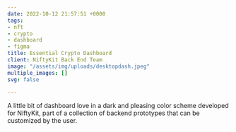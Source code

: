 ```yaml
---
date: 2022-10-12 21:57:51 +0000
tags:
- nft
- crypto
- dashboard
- figma
title: Essential Crypto Dashboard
client: NiftyKit Back End Team
image: "/assets/img/uploads/desktopdash.jpeg"
multiple_images: []
svg: false

---
```

A little bit of dashboard love in a dark and pleasing color scheme developed for NiftyKit, part of a collection of backend prototypes that can be customized by the user.